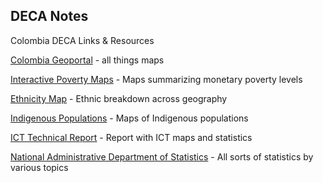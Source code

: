 ## DECA Notes

Colombia DECA Links & Resources

[Colombia Geoportal](https://geoportal.dane.gov.co/) - all things maps

[Interactive Poverty Maps](https://dane.maps.arcgis.com/apps/MapSeries/index.html?appid=3cf1a2caae9d4cd6954e84fa1a7ec9e9) - Maps summarizing monetary poverty levels

[Ethnicity Map](https://www.dane.gov.co/files/censo2005/etnia/sys/etnias.pdf) - Ethnic breakdown across geography

[Indigenous Populations](https://www.dane.gov.co/files/censo2005/etnia/sys/visibilidad_estadistica_etnicos.pdf) - Maps of Indigenous populations

[ICT Technical Report](https://www.dane.gov.co/files/investigaciones/boletines/tic/bol_tic_hogares_departamental_2018.pdf) - Report with ICT maps and statistics

[National Administrative Department of Statistics](https://www.dane.gov.co/index.php/en/statistics-by-topic-1) - All sorts of statistics by various topics
